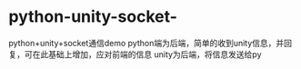 # python-unity-socket-
python+unity+socket通信demo
python端为后端，简单的收到unity信息，并回复，可在此基础上增加，应对前端的信息
unity为后端，将信息发送给py
